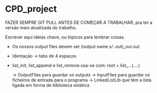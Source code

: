 # CPD_project
FAZER SEMPRE GIT PULL ANTES DE COMEÇAR A TRABALHAR, pra ter a versão mais atualizada do trabalho.

Escrever aqui ideias chave, ou tópicos para lembrar coisas.
- Os nossos output files devem ser (output name s/ .out)_our.out
- Identação -> tabs de 4 espaços
- list_init, list_append e list_remove usa-se com: root = list_...(....)


	-> OutputFiles para guardar os outputs
	-> InputFiles para guardar os ficheiros de entrada para o programa
	-> LinkedListLib que têm a lista ligada em forma de biblioteca estática
